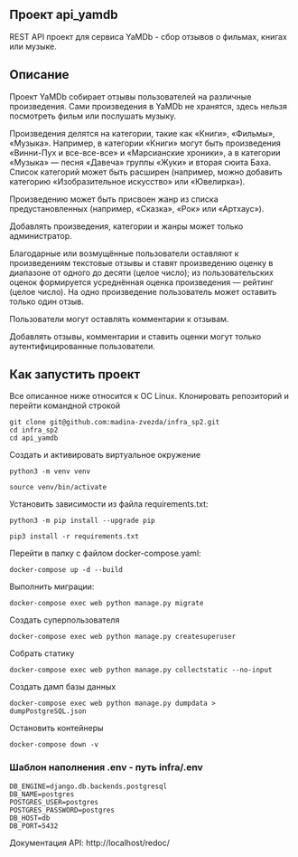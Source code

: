 ## Проект api_yamdb
REST API проект для сервиса YaMDb - сбор отзывов о фильмах, книгах или музыке.

## Описание
Проект YaMDb собирает отзывы пользователей на различные произведения.
Сами произведения в YaMDb не хранятся, здесь нельзя посмотреть фильм или послушать музыку.

Произведения делятся на категории, такие как «Книги», «Фильмы», «Музыка». Например, в категории «Книги» могут быть произведения «Винни-Пух и все-все-все» и «Марсианские хроники», а в категории «Музыка» — песня «Давеча» группы «Жуки» и вторая сюита Баха. Список категорий может быть расширен (например, можно добавить категорию «Изобразительное искусство» или «Ювелирка»). 

Произведению может быть присвоен жанр из списка предустановленных (например, «Сказка», «Рок» или «Артхаус»). 

Добавлять произведения, категории и жанры может только администратор.

Благодарные или возмущённые пользователи оставляют к произведениям текстовые отзывы и ставят произведению оценку в диапазоне от одного до десяти (целое число); из пользовательских оценок формируется усреднённая оценка произведения — рейтинг (целое число). На одно произведение пользователь может оставить только один отзыв.

Пользователи могут оставлять комментарии к отзывам.

Добавлять отзывы, комментарии и ставить оценки могут только аутентифицированные пользователи.

## Как запустить проект
Все описанное ниже относится к ОС Linux.
Клонировать репозиторий и перейти командной строкой 
```
git clone git@github.com:madina-zvezda/infra_sp2.git
cd infra_sp2
cd api_yamdb
```
Создать и активировать виртуальное окружение
```
python3 -m venv venv

source venv/bin/activate
```
Установить зависимости из файла requirements.txt:
```
python3 -m pip install --upgrade pip

pip3 install -r requirements.txt
```
Перейти в папку с файлом docker-compose.yaml:
```
docker-compose up -d --build
```
Выполнить миграции: 
```
docker-compose exec web python manage.py migrate 
```
Создать суперпользователя
```
docker-compose exec web python manage.py createsuperuser
```

Собрать статику
```
docker-compose exec web python manage.py collectstatic --no-input
```
Создать дамп базы данных
```
docker-compose exec web python manage.py dumpdata > dumpPostgreSQL.json
```
Остановить контейнеры
```
docker-compose down -v
```

### Шаблон наполнения .env - путь infra/.env

```
DB_ENGINE=django.db.backends.postgresql
DB_NAME=postgres
POSTGRES_USER=postgres
POSTGRES_PASSWORD=postgres
DB_HOST=db
DB_PORT=5432
```

Документация API: http://localhost/redoc/
